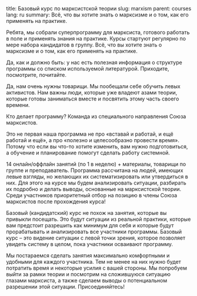 title: Базовый курс по марксистской теории
slug: marxism
parent: courses
lang: ru
summary: Всё, что вы хотите знать о марксизме и о том, как его применять на практике.

Ребята, мы собрали суперпрограмму для марксиста, готового работать в поле и применять знания на практике. Курсы стартуют регулярно по мере набора кандидатов в группу.
Всё, что вы хотите знать о марксизме и о том, как его применять на практике.

Да, как и должно быть: у нас есть полезная информация о структуре программы со списком используемой литературой. Приходите, посмотрите, почитайте.

Да, нам очень нужны товарищи. Мы пообещали себе обучить левых активистов. Нам важны люди, которые уже владеют азами теории, которые готовы заниматься вместе и посвятить этому часть своего времени.

Кто делает программу? Команда из специального направления Союза марксистов.

Это не первая наша программа не про «вставай и работай, и ещё работай и ещё», а про «полезно и целесообразно провести время». Потому что если вы что-то хотите изменить, вам нужно подготовиться, а обучение и планирование помогут сделать работу системной.

14 онлайн/оффлайн занятий (по 1 в неделю) + материалы, товарищи по группе и преподаватель. Программа рассчитана на людей, имеющих левые взгляды, но желающих их систематизировать или утвердиться в них. Для этого на курсе мы будем анализировать ситуации, разбирать их подробно и делать выводы, основанные на марксистской теории. Среди участников приоритетный отбор на позицию в члены Союза марксистов после прохождения курса!

Базовый (кандидатский) курс не похож на занятия, которые вы привыкли посещать. Это будут ситуации из реальной практики, которые вам предстоит разрешить как минимум для себя и которые будут прорабатывать и анализировать все участники программы.
Базовый курс – это видение ситуации с левой точки зрения, которое позволяет увидеть систему в целом, пока участники осваивают программу.

Мы постараемся сделать занятия максимально комфортными и удобными для каждого участника. Тем не менее на них нужно будет потратить время и некоторые усилия с вашей стороны. Мы попробуем выйти за рамки теории и посмотрим на сложившуюся ситуацию глазами марксиста, а также сделаем выводы о потенциальном разрешении этой ситуации. Присоединяйтесь!